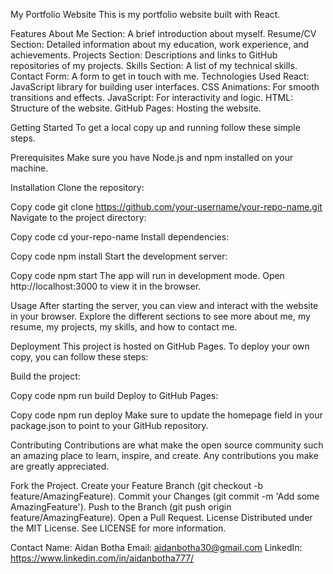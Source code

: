 My Portfolio Website
This is my portfolio website built with React.

Features
About Me Section: A brief introduction about myself.
Resume/CV Section: Detailed information about my education, work experience, and achievements.
Projects Section: Descriptions and links to GitHub repositories of my projects.
Skills Section: A list of my technical skills.
Contact Form: A form to get in touch with me.
Technologies Used
React: JavaScript library for building user interfaces.
CSS Animations: For smooth transitions and effects.
JavaScript: For interactivity and logic.
HTML: Structure of the website.
GitHub Pages: Hosting the website.


Getting Started
To get a local copy up and running follow these simple steps.

Prerequisites
Make sure you have Node.js and npm installed on your machine.

Installation
Clone the repository:

Copy code
git clone https://github.com/your-username/your-repo-name.git
Navigate to the project directory:

Copy code
cd your-repo-name
Install dependencies:

Copy code
npm install
Start the development server:

Copy code
npm start
The app will run in development mode. Open http://localhost:3000 to view it in the browser.

Usage
After starting the server, you can view and interact with the website in your browser. Explore the different sections to see more about me, my resume, my projects, my skills, and how to contact me.

Deployment
This project is hosted on GitHub Pages. To deploy your own copy, you can follow these steps:

Build the project:

Copy code
npm run build
Deploy to GitHub Pages:

Copy code
npm run deploy
Make sure to update the homepage field in your package.json to point to your GitHub repository.

Contributing
Contributions are what make the open source community such an amazing place to learn, inspire, and create. Any contributions you make are greatly appreciated.

Fork the Project.
Create your Feature Branch (git checkout -b feature/AmazingFeature).
Commit your Changes (git commit -m 'Add some AmazingFeature').
Push to the Branch (git push origin feature/AmazingFeature).
Open a Pull Request.
License
Distributed under the MIT License. See LICENSE for more information.

Contact
Name: Aidan Botha
Email: aidanbotha30@gmail.com
LinkedIn: https://www.linkedin.com/in/aidanbotha777/
